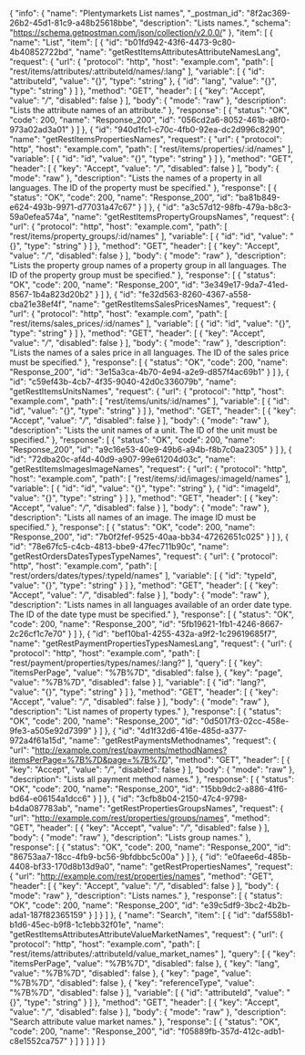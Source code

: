 {
  "info": {
    "name": "Plentymarkets List names",
    "_postman_id": "8f2ac369-26b2-45d1-81c9-a48b25618bbe",
    "description": "Lists names.",
    "schema": "https://schema.getpostman.com/json/collection/v2.0.0/"
  },
  "item": [
    {
      "name": "List",
      "item": [
        {
          "id": "b01fd942-43f6-4473-9c80-4b40852722bd",
          "name": "getRestItemsAttributesAttributeNamesLang",
          "request": {
            "url": {
              "protocol": "http",
              "host": "example.com",
              "path": [
                "rest/items/attributes/:attributeId/names/:lang"
              ],
              "variable": [
                {
                  "id": "attributeId",
                  "value": "{}",
                  "type": "string"
                },
                {
                  "id": "lang",
                  "value": "{}",
                  "type": "string"
                }
              ]
            },
            "method": "GET",
            "header": [
              {
                "key": "Accept",
                "value": "*/*",
                "disabled": false
              }
            ],
            "body": {
              "mode": "raw"
            },
            "description": "Lists the attribute names of an attribute."
          },
          "response": [
            {
              "status": "OK",
              "code": 200,
              "name": "Response_200",
              "id": "056cd2a6-8052-461b-a8f0-973a02ad3a01"
            }
          ]
        },
        {
          "id": "940d1fc1-c70c-4fb0-92ea-dc2d996c8290",
          "name": "getRestItemsPropertiesNames",
          "request": {
            "url": {
              "protocol": "http",
              "host": "example.com",
              "path": [
                "rest/items/properties/:id/names"
              ],
              "variable": [
                {
                  "id": "id",
                  "value": "{}",
                  "type": "string"
                }
              ]
            },
            "method": "GET",
            "header": [
              {
                "key": "Accept",
                "value": "*/*",
                "disabled": false
              }
            ],
            "body": {
              "mode": "raw"
            },
            "description": "Lists the names of a property in all languages. The ID of the property must be specified."
          },
          "response": [
            {
              "status": "OK",
              "code": 200,
              "name": "Response_200",
              "id": "ba81b849-e624-493b-9971-d77031a47c67"
            }
          ]
        },
        {
          "id": "a3c57d12-98fb-479a-b8c3-59a0efea574a",
          "name": "getRestItemsPropertyGroupsNames",
          "request": {
            "url": {
              "protocol": "http",
              "host": "example.com",
              "path": [
                "rest/items/property_groups/:id/names"
              ],
              "variable": [
                {
                  "id": "id",
                  "value": "{}",
                  "type": "string"
                }
              ]
            },
            "method": "GET",
            "header": [
              {
                "key": "Accept",
                "value": "*/*",
                "disabled": false
              }
            ],
            "body": {
              "mode": "raw"
            },
            "description": "Lists the property group names of a property group in all languages. The ID of the property group must be specified."
          },
          "response": [
            {
              "status": "OK",
              "code": 200,
              "name": "Response_200",
              "id": "3e349e17-9da7-41ed-8567-1b4a823d20b2"
            }
          ]
        },
        {
          "id": "fe32d563-8260-4367-a558-cba21e38ef4f",
          "name": "getRestItemsSalesPricesNames",
          "request": {
            "url": {
              "protocol": "http",
              "host": "example.com",
              "path": [
                "rest/items/sales_prices/:id/names"
              ],
              "variable": [
                {
                  "id": "id",
                  "value": "{}",
                  "type": "string"
                }
              ]
            },
            "method": "GET",
            "header": [
              {
                "key": "Accept",
                "value": "*/*",
                "disabled": false
              }
            ],
            "body": {
              "mode": "raw"
            },
            "description": "Lists the names of a sales price in all languages. The ID of the sales price must be specified."
          },
          "response": [
            {
              "status": "OK",
              "code": 200,
              "name": "Response_200",
              "id": "3e15a3ca-4b70-4e94-a2e9-d857f4ac69b1"
            }
          ]
        },
        {
          "id": "c59ef43b-4cb7-4f35-9040-42d0c336079b",
          "name": "getRestItemsUnitsNames",
          "request": {
            "url": {
              "protocol": "http",
              "host": "example.com",
              "path": [
                "rest/items/units/:id/names"
              ],
              "variable": [
                {
                  "id": "id",
                  "value": "{}",
                  "type": "string"
                }
              ]
            },
            "method": "GET",
            "header": [
              {
                "key": "Accept",
                "value": "*/*",
                "disabled": false
              }
            ],
            "body": {
              "mode": "raw"
            },
            "description": "Lists the unit names of a unit. The ID of the unit must be specified."
          },
          "response": [
            {
              "status": "OK",
              "code": 200,
              "name": "Response_200",
              "id": "a9c16e53-40e9-49b6-a94b-f8b7c0aa2305"
            }
          ]
        },
        {
          "id": "72dba20c-af4d-40d9-a907-99e61204d03c",
          "name": "getRestItemsImagesImageNames",
          "request": {
            "url": {
              "protocol": "http",
              "host": "example.com",
              "path": [
                "rest/items/:id/images/:imageId/names"
              ],
              "variable": [
                {
                  "id": "id",
                  "value": "{}",
                  "type": "string"
                },
                {
                  "id": "imageId",
                  "value": "{}",
                  "type": "string"
                }
              ]
            },
            "method": "GET",
            "header": [
              {
                "key": "Accept",
                "value": "*/*",
                "disabled": false
              }
            ],
            "body": {
              "mode": "raw"
            },
            "description": "Lists all names of an image. The image ID must be specified."
          },
          "response": [
            {
              "status": "OK",
              "code": 200,
              "name": "Response_200",
              "id": "7b0f2fef-9525-40aa-bb34-47262651c025"
            }
          ]
        },
        {
          "id": "78e67fc5-c4cb-4813-bbe9-47fec711b90c",
          "name": "getRestOrdersDatesTypesTypeNames",
          "request": {
            "url": {
              "protocol": "http",
              "host": "example.com",
              "path": [
                "rest/orders/dates/types/:typeId/names"
              ],
              "variable": [
                {
                  "id": "typeId",
                  "value": "{}",
                  "type": "string"
                }
              ]
            },
            "method": "GET",
            "header": [
              {
                "key": "Accept",
                "value": "*/*",
                "disabled": false
              }
            ],
            "body": {
              "mode": "raw"
            },
            "description": "Lists names in all languages available of an order date type. The ID of the date type must be specified."
          },
          "response": [
            {
              "status": "OK",
              "code": 200,
              "name": "Response_200",
              "id": "5fb19621-1fb1-4246-8667-2c26cf1c7e70"
            }
          ]
        },
        {
          "id": "bef10ba1-4255-432a-a9f2-1c29619685f7",
          "name": "getRestPaymentPropertiesTypesNamesLang",
          "request": {
            "url": {
              "protocol": "http",
              "host": "example.com",
              "path": [
                "rest/payment/properties/types/names/:lang?"
              ],
              "query": [
                {
                  "key": "itemsPerPage",
                  "value": "%7B%7D",
                  "disabled": false
                },
                {
                  "key": "page",
                  "value": "%7B%7D",
                  "disabled": false
                }
              ],
              "variable": [
                {
                  "id": "lang?",
                  "value": "{}",
                  "type": "string"
                }
              ]
            },
            "method": "GET",
            "header": [
              {
                "key": "Accept",
                "value": "*/*",
                "disabled": false
              }
            ],
            "body": {
              "mode": "raw"
            },
            "description": "List names of property types."
          },
          "response": [
            {
              "status": "OK",
              "code": 200,
              "name": "Response_200",
              "id": "0d5017f3-02cc-458e-9fe3-a505e92d7399"
            }
          ]
        },
        {
          "id": "4d1f32d6-416e-485d-a377-972a4f61a15d",
          "name": "getRestPaymentsMethodnames",
          "request": {
            "url": "http://example.com/rest/payments/methodNames?itemsPerPage=%7B%7D&page=%7B%7D",
            "method": "GET",
            "header": [
              {
                "key": "Accept",
                "value": "*/*",
                "disabled": false
              }
            ],
            "body": {
              "mode": "raw"
            },
            "description": "Lists all payment method names."
          },
          "response": [
            {
              "status": "OK",
              "code": 200,
              "name": "Response_200",
              "id": "15bb9dc2-a886-41f6-bd64-e06154a1dcc6"
            }
          ]
        },
        {
          "id": "3cfb8b04-2150-47c4-9798-b4da087783ab",
          "name": "getRestPropertiesGroupsNames",
          "request": {
            "url": "http://example.com/rest/properties/groups/names",
            "method": "GET",
            "header": [
              {
                "key": "Accept",
                "value": "*/*",
                "disabled": false
              }
            ],
            "body": {
              "mode": "raw"
            },
            "description": "Lists group names."
          },
          "response": [
            {
              "status": "OK",
              "code": 200,
              "name": "Response_200",
              "id": "86753aa7-18cc-4fb9-bc56-9bfdbbc5c00a"
            }
          ]
        },
        {
          "id": "e0faee6d-485b-4408-bf33-170d8b13d9a0",
          "name": "getRestPropertiesNames",
          "request": {
            "url": "http://example.com/rest/properties/names",
            "method": "GET",
            "header": [
              {
                "key": "Accept",
                "value": "*/*",
                "disabled": false
              }
            ],
            "body": {
              "mode": "raw"
            },
            "description": "Lists names."
          },
          "response": [
            {
              "status": "OK",
              "code": 200,
              "name": "Response_200",
              "id": "e39c5df9-3bc2-4b2b-ada1-187f82365159"
            }
          ]
        }
      ]
    },
    {
      "name": "Search",
      "item": [
        {
          "id": "daf558b1-b1d6-45ec-b9f8-1c1ebb32f01e",
          "name": "getRestItemsAttributesAttributeValueMarketNames",
          "request": {
            "url": {
              "protocol": "http",
              "host": "example.com",
              "path": [
                "rest/items/attributes/:attributeId/value_market_names"
              ],
              "query": [
                {
                  "key": "itemsPerPage",
                  "value": "%7B%7D",
                  "disabled": false
                },
                {
                  "key": "lang",
                  "value": "%7B%7D",
                  "disabled": false
                },
                {
                  "key": "page",
                  "value": "%7B%7D",
                  "disabled": false
                },
                {
                  "key": "referenceType",
                  "value": "%7B%7D",
                  "disabled": false
                }
              ],
              "variable": [
                {
                  "id": "attributeId",
                  "value": "{}",
                  "type": "string"
                }
              ]
            },
            "method": "GET",
            "header": [
              {
                "key": "Accept",
                "value": "*/*",
                "disabled": false
              }
            ],
            "body": {
              "mode": "raw"
            },
            "description": "Search attribute value market names."
          },
          "response": [
            {
              "status": "OK",
              "code": 200,
              "name": "Response_200",
              "id": "f05889fb-357d-412c-adb1-c8e1552ca757"
            }
          ]
        }
      ]
    }
  ]
}